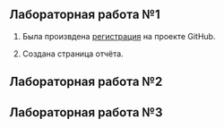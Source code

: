 ## Лабораторная работа №1

1) Была произвдена [регистрация](https://starodub-a-v.github.io/labs/) на проекте GitHub.

2) Создана страница отчёта.

## Лабораторная работа №2

## Лабораторная работа №3
